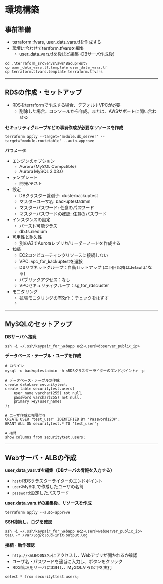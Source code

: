 # 環境構築

## 事前準備
- terraform.tfvars, user_data_vars.tfを作成する
- 環境に合わせてterrform.tfvarsを編集
  - user_data_vars.tfを後ほど編集 (DBサーバ作成後)

```sh:
cd .\terraform_src\envs\aws\BacupTest\
cp user_data_vars.tf.template user_data_vars.tf
cp terraform.tfvars.template terraform.tfvars
```
---------------------------------------------------

## RDSの作成・セットアップ
- RDSをterraformで作成する場合、デフォルトVPCが必要
  - 削除した場合、コンソールから作成。または、AWSサポートに問い合わせる


**セキュリティグループなどの事前作成が必要なリソースを作成**
```sh:
terraform apply --target="module.db_server" --target="module.routetable" --auto-approve
```

**パラメータ**
- エンジンのオプション
  - Aurora (MySQL Compatible)
  - Aurora MySQL 3.03.0
- テンプレート
  - 開発/テスト
- 設定
  - DBクラスター識別子: clusterbackuptest
  - マスターユーザ名: backuptestadmin
  - マスターパスワード: 任意のパスワード
  - マスターパスワードの確認: 任意のパスワード
- インスタンスの設定
  - バースト可能クラス
  - db.ts.medium
- 可用性と耐久性
  - 別のAZでAuroraレプリカ/リーダーノードを作成する
- 接続
  - EC2コンピューティングリソースに接続しない
  - VPC: vpc_for_backuptestを選択
  - DBサブネットグループ：自動セットアップ (二回目以降はdefaultになる)
  - パブリックアクセス：なし 
  - VPCセキュリティグループ：sg_for_rdscluster
- モニタリング
  - 拡張モニタリングの有効化：チェックをはずす
  - 
---------------------------------------------------

## MySQLのセットアップ

**DBサーバへ接続**

```sh:
ssh -i ~/.ssh/keypair_for_webapp ec2-user@<dbserver_public_ip>
```

**データベース・テーブル・ユーザを作成**

```sh:
# ログイン
mysql -u backuptestadmin -h <RDSクラスターライターのエンドポイント> -p

# データベース・テーブルの作成
create database securitytest;
create table securitytest.users(
    user_name varchar(255) not null,
    password varchar(255) not null,
    primary key(user_name)
);

# ユーザ作成と権限付与
CREATE USER 'test_user' IDENTIFIED BY 'Password123#';
GRANT ALL ON securitytest.* TO 'test_user';

# 確認
show columns from securitytest.users;
```
------------------------------------------------------------

## Webサーバ・ALBの作成

**user_data_vasr.tfを編集（DBサーバの情報を入力する）**
- ```host```:RDSクラスターライターのエンドポイント
- ```user```:MySQLで作成したユーザの名前
- ```password```:設定したパスワード

**user_data_vars.tfの編集後、リソースを作成**

```sh:
terraform apply --auto-approve
```

**SSH接続し、ログを確認**

```sh:
ssh -i ~/.ssh/keypair_for_webapp ec2-user@<webserver_public_ip>
tail -f /var/log/cloud-init-output.log
```

**接続・動作確認**

- ```http://<ALBのDNS名>```にアクセスし、Webアプリが開かれるか確認
- ユーザ名・パスワードを適当に入力し、ボタンをクリック
- RDS管理用サーバにSSHし、MySQLから以下を実行

```sh:
select * from securityttest.users;
```